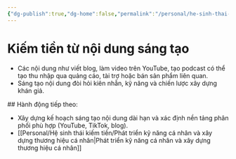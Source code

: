 ```yaml
---
{"dg-publish":true,"dg-home":false,"permalink":"/personal/he-sinh-thai-kiem-tien/kiem-tien-tu-noi-dung-sang-tao/","dgPassFrontmatter":true,"noteIcon":"","updated":"2025-01-14T22:16:23.230+07:00"}
---
```


# Kiếm tiền từ nội dung sáng tạo
- Các nội dung như viết blog, làm video trên YouTube, tạo podcast có thể tạo thu nhập qua quảng cáo, tài trợ hoặc bán sản phẩm liên quan.
- Sáng tạo nội dung đòi hỏi kiên nhẫn, kỹ năng và chiến lược xây dựng khán giả.

​## Hành động tiếp theo:
- Xây dựng kế hoạch sáng tạo nội dung dài hạn và xác định nền tảng phân phối phù hợp (YouTube, TikTok, blog).
- [[Personal/Hệ sinh thái kiếm tiền/Phát triển kỹ năng cá nhân và xây dựng thương hiệu cá nhân\|Phát triển kỹ năng cá nhân và xây dựng thương hiệu cá nhân]]